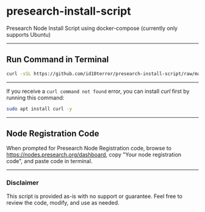 # presearch-install-script
Presearch Node Install Script using docker-compose (currently only supports Ubuntu)

---

## Run Command in Terminal

```bash
curl -sSL https://github.com/id10terror/presearch-install-script/raw/main/presearch-node-install-ubuntu.sh | sudo bash
````
---

If you receive a `curl command not found` error, you can install *curl* first by running this command:
```bash
sudo apt install curl -y
```

---

## Node Registration Code
When prompted for Presearch Node Registration code, browse to https://nodes.presearch.org/dashboard, copy "Your node registration code", and paste code in terminal.

---

### Disclaimer
This script is provided as-is with no support or guarantee. Feel free to review the code, modify, and use as needed.
